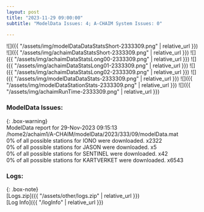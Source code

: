 ```yaml
---
layout: post
title: "2023-11-29 09:00:00"
subtitle: "ModelData Issues: 4; A-CHAIM System Issues: 0"

---
```


![]({{ "/assets/img/modelDataDataStatsShort-2333309.png" | relative_url }})
![]({{ "/assets/img/achaimDataStatsShort-2333309.png" | relative_url }})
![]({{ "/assets/img/achaimDataStatsLong00-2333309.png" | relative_url }})
![]({{ "/assets/img/achaimDataStatsLong01-2333309.png" | relative_url }})
![]({{ "/assets/img/achaimDataStatsLong02-2333309.png" | relative_url }})
![]({{ "/assets/img/modelDataDataStats-2333309.png" | relative_url }})
![]({{ "/assets/img/modelDataStationStats-2333309.png" | relative_url }})
![]({{ "/assets/img/achaimRunTime-2333309.png" | relative_url }})


### ModelData Issues:  
  
{: .box-warning}  
 ModelData report for 29-Nov-2023 09:15:13   
 /home2/achaim1/A-CHAIM/modelData/2023/333/09/modelData.mat   
 0% of all possible stations for IONO were downloaded. x2322   
 0% of all possible stations for JASON were downloaded. x5   
 0% of all possible stations for SENTINEL were downloaded. x42   
 0% of all possible stations for KARTVERKET were downloaded. x6543   
  


### Logs:  
  
{: .box-note}  
[Logs.zip]({{ "/assets/other/logs.zip" | relative_url }})  
[Log Info]({{ "/logInfo" | relative_url }})  
